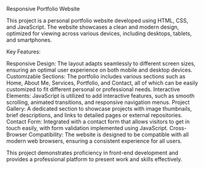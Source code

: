 Responsive Portfolio Website

This project is a personal portfolio website developed using HTML, CSS, and JavaScript. The website showcases a clean and modern design, optimized for viewing across various devices, including desktops, tablets, and smartphones.

Key Features:

Responsive Design: The layout adapts seamlessly to different screen sizes, ensuring an optimal user experience on both mobile and desktop devices.
Customizable Sections: The portfolio includes various sections such as Home, About Me, Services, Portfolio, and Contact, all of which can be easily customized to fit different personal or professional needs.
Interactive Elements: JavaScript is utilized to add interactive features, such as smooth scrolling, animated transitions, and responsive navigation menus.
Project Gallery: A dedicated section to showcase projects with image thumbnails, brief descriptions, and links to detailed pages or external repositories.
Contact Form: Integrated with a contact form that allows visitors to get in touch easily, with form validation implemented using JavaScript.
Cross-Browser Compatibility: The website is designed to be compatible with all modern web browsers, ensuring a consistent experience for all users.

This project demonstrates proficiency in front-end development and provides a professional platform to present work and skills effectively.

